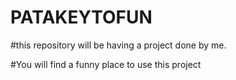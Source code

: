 # PATAKEYTOFUN

#this repository will be having a project done by me.

#You will find a funny place to use this project

